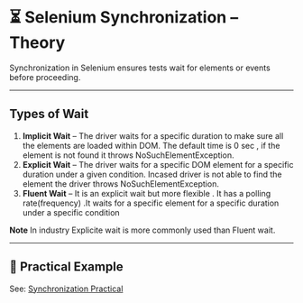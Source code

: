 # ⏳ Selenium Synchronization – Theory

Synchronization in Selenium ensures tests wait for elements or events before proceeding.

---

## Types of Wait
1. **Implicit Wait** – The driver waits for a specific duration to make sure all the elements are loaded within DOM. The default time is 0 sec  , if the element is not found it throws NoSuchElementException.
2. **Explicit Wait** – The driver waits for a specific DOM element for a specific duration under a given condition. Incased driver is not able to find the element the driver throws NoSuchElementException.
3. **Fluent Wait** – It is an explicit wait but more flexible . It has a polling rate(frequency) .It waits for a specific element for a specific duration under a specific condition

**Note** In industry Explicite wait is more commonly used than Fluent wait.

---

## 📄 Practical Example
See: [Synchronization Practical](./synchronization_practical.md)
